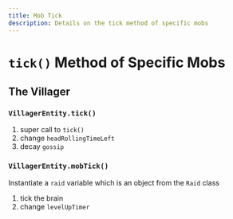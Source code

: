 ```yaml
---
title: Mob Tick
description: Details on the tick method of specific mobs
---
```


# `tick()` Method of Specific Mobs

## The Villager

### `VillagerEntity.tick()`
1. super call to `tick()`
2. change `headRollingTimeLeft`
3. decay `gossip`

### `VillagerEntity.mobTick()`
Instantiate a `raid` variable which is an object from the `Raid` class
1. tick the brain
2. change `levelUpTimer`
